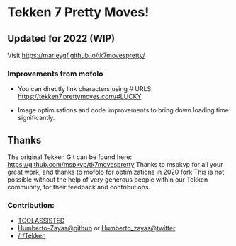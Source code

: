 # Tekken 7 Pretty Moves!

## Updated for 2022 (WIP)

 Visit https://marleygf.github.io/tk7movespretty/


### Improvements from mofolo

- You can directly link characters using # URLS: https://tekken7.prettymoves.com/#LUCKY

- Image optimisations and code improvements to bring down loading time significantly.

## Thanks

The original Tekken Git can be found here: https://github.com/mspkvp/tk7movespretty
Thanks to mspkvp for all your great work, and thanks to mofolo for optimizations in 2020 fork
This is not possible without the help of very generous people within our Tekken community, for their feedback and contributions.


### Contribution:

- [TOOLASSlSTED](https://toolassisted.github.io/T7/)
- [Humberto-Zayas@github](https://github.com/Humberto-Zayas) or [Humberto_zayas@twitter](https://twitter.com/Humberto_zayas)
- [/r/Tekken](https://reddit.com/r/tekken)